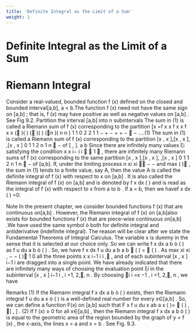 ```yaml
---
title: 'Definite Integral as the Limit of a Sum'
weight: 1
---
```


# Definite Integral as the Limit of a Sum
# Riemann Integral

Consider a real-valued, bounded function f (x) defined on the closed and bounded interval[a,b], a < b.The function f (x) need not have the same sign on [a,b] ; that is, f (x)
may have positive as well as negative values on [a,b] . See Fig 9.2. Partition the interval [a,b] into n subintervals 
The sum in (1) is called a Riemann sum of f (x) corresponding to the partition [x
=f x x f x x f x x ( )( ) ( )( ) (n )( n n ) 1 1 0 2 2 1 1 − + − + + −  − ….(1)
The sum in (1) is called a Riemann sum of f (x) corresponding to the partition
[x , x ],[x , x ], ,[x , x ] 0 1 1 2 n 1 n  − of [ , ]. a b Since there are infinitely many values ξi
satisfying the condition x x i− i i   1  , there are infinitely many Riemann sums of f (x) corresponding to the same partition [x , x ],[x , x ], ,[x , x ] 0 1 1 2 n 1 n  − of [a,b]. If, under the limiting process n xi xi  − − and max ( ) ,
the sum in (1) tends to a finite value, say A, then the value A is called the definite integral of f (x) with respect to x on [a,b] . It is also called the Riemann integral of f (x) on [a,b] and is denoted by f x dx
( ) and is read as the integral of f (x) with respect to x from a to b . If a = b, then we havef x dx ( ) =0.

Note
In the present chapter, we consider bounded functions f (x) that are continuous on[a,b] .
However, the Riemann integral of f (x) on [a,b]also exists for bounded functions f (x) that are piece-wise continuous on[a,b] .We have used the same symbol ò both for definite integral and antiderivative (indefinite integral). The reason will be clear after we state the Fundamental Theorems of Integral Calculus. The variable x is dummy in the sense that it is selected at our choice only. So we can write f x dx
a
b
ò ( ) as f u du
a
b
ò ( ) . So, we have f x dx f u du
a
b
a
b
 ( ) =  ( ) . As max xi xi , − − ( )
1
0 all the
three points x x i−1 i i , , and of each subinterval [x , x ] i−1 i are dragged into a single point. We have
already indicated that there are infinitely many ways of choosing the evaluation point ξi
in the
subinterval [x , x ] i−1 i , i =1, 2,, n . By choosing i i =x −1 , i =1, 2,, n , we have



Remarks
(1) If the Riemann integral f x dx
a
b
ò ( ) exists, then the Riemann integral f u du
a
x
ò ( ) is a
well-defined real number for every x∈[a,b] . So, we can define a function F(x) on [a,b]
such that F x f u du x ab
a
x
( )=  ( ) , [ , ] .
(2) If f (x) ≥ 0 for all x∈[a,b] , then the Riemann integral
f x dx
a
b
ò ( ) is equal to the geometric area of the region bounded by
the graph of y = f (x) , the x-axis, the lines x = a and x = b . See
Fig. 9.3.